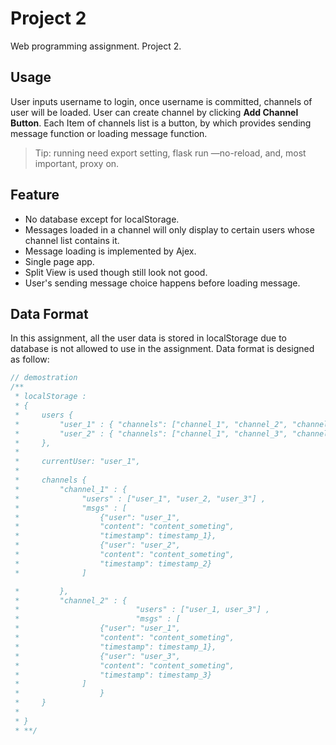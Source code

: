 # Project 2

Web programming assignment. Project  2.

## Usage

User inputs username to login, once username is committed, channels of user will be loaded. User can create channel by clicking **Add Channel Button**. Each Item of channels list is a button, by which provides sending message function or loading message function.

> Tip: running need export setting, flask run —no-reload, and, most important, proxy on.

 

## Feature

- No database except for localStorage.
- Messages loaded in a channel will only display to certain users whose channel list contains it.
- Message loading is implemented by Ajex.
- Single page app.
- Split View is used though still look not good.
- User's sending message choice happens before loading message.



## Data Format

In this assignment, all the user data is stored in localStorage due to database is not allowed to use in the assignment. Data format is designed as follow:

```javascript
// demostration
/**
 * localStorage :
 * {
 *     users {
 *         "user_1" : { "channels": ["channel_1", "channel_2", "channel_3"] },
 *         "user_2" : { "channels": ["channel_1", "channel_3", "channel_4"] }
 *     },
 *
 *     currentUser: "user_1",
 *
 *     channels {
 *         "channel_1" : {
 *              "users" : ["user_1", "user_2, "user_3"] ,
 *              "msgs" : [
 *                  {"user": "user_1",
 *                  "content": "content_someting",
 *                  "timestamp": timestamp_1},
 *                  {"user": "user_2",
 *                  "content": "content_someting",
 *                  "timestamp": timestamp_2}
 *              ]

 *         },
 *         "channel_2" : {
 *							"users" : ["user_1, user_3"] ,
 *							"msgs" : [
 *                  {"user": "user_1",
 *                  "content": "content_someting",
 *                  "timestamp": timestamp_1},
 *                  {"user": "user_3",
 *                  "content": "content_someting",
 *                  "timestamp": timestamp_3}
 *              ]
 *					}
 *     }
 *
 * }
 * **/
```